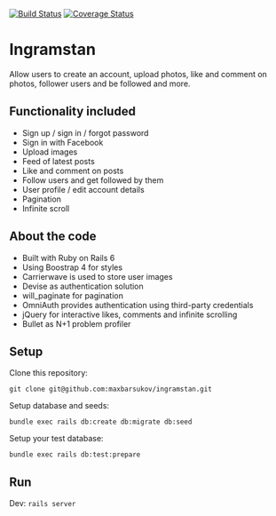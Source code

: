 [![Build Status](https://travis-ci.com/maxbarsukov/ingramstan.svg?branch=master)](https://travis-ci.com/maxbarsukov/ingramstan)
[![Coverage Status](https://coveralls.io/repos/github/maxbarsukov/ingramstan/badge.svg?branch=master)](https://coveralls.io/github/maxbarsukov/ingramstan?branch=master)

# Ingramstan

Allow users to create an account, upload photos, like and comment on photos, follower users and be followed and more.

## Functionality included

- Sign up / sign in / forgot password
- Sign in with Facebook
- Upload images
- Feed of latest posts
- Like and comment on posts
- Follow users and get followed by them
- User profile / edit account details
- Pagination
- Infinite scroll

## About the code

- Built with Ruby on Rails 6
- Using Boostrap 4 for styles
- Carrierwave is used to store user images
- Devise as authentication solution
- will_paginate for pagination
- OmniAuth provides authentication using third-party credentials
- jQuery for interactive likes, comments and infinite scrolling
- Bullet as N+1 problem profiler

## Setup

Clone this repository:

`git clone git@github.com:maxbarsukov/ingramstan.git`

Setup database and seeds:

`bundle exec rails db:create db:migrate db:seed`

Setup your test database:

`bundle exec rails db:test:prepare`

## Run

Dev:
`rails server`


